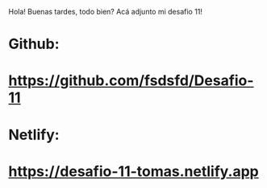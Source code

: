 Hola! Buenas tardes, todo bien? 
Acá adjunto mi desafio 11!
# Github:
# https://github.com/fsdsfd/Desafio-11
# Netlify:
# https://desafio-11-tomas.netlify.app
